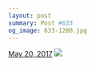 ```yaml
---
layout: post
summary: Post #633
og_image: 633-1280.jpg
---
```


<p>
  <time><a href="/633">May 20, 2017</a></time>
  <a href="/633"><img src="{{ site.assets_url }}/633-640.jpg" srcset="{{ site.assets_url }}/633-320.jpg 320w, {{ site.assets_url }}/633-640.jpg 640w, {{ site.assets_url }}/633-960.jpg 960w, {{ site.assets_url }}/633-1280.jpg 1280w" sizes="(min-width: 700px) 50vw, calc(100vw - 2rem)" /></a>
</p>
